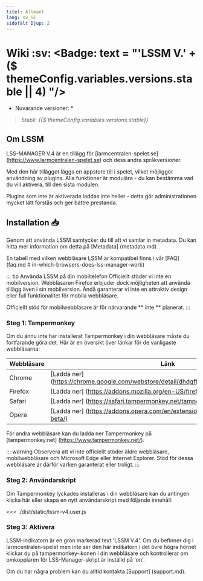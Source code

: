 ```yaml
---
titel: Allmänt
lang: sv_SE
sidofält Djup: 2
---
```


# Wiki :sv: <Badge: text = "'LSSM V.' + ($ themeConfig.variables.versions.stable || 4) "/>

* Nuvarande versioner: *
> Stabil: <i> {{$ themeConfig.variables.versions.stable}} </i>

## Om LSSM

LSS-MANAGER V.4 är en tillägg för [larmcentralen-spelet.se] (https://www.larmcentralen-spelet.se) och dess andra språkversioner.

Med den här tillägget läggs en appstore till i spelet, vilket möjliggör användning av plugins. Alla funktioner är modulära - du kan bestämma vad du vill aktivera, till den sista modulen.

Plugins som inte är aktiverade laddas inte heller - detta gör administrationen mycket lätt förstås och ger bättre prestanda.


## Installation 📥
Genom att använda LSSM samtycker du till att vi samlar in metadata. Du kan hitta mer information om detta på [Metadata] (metadata.md)

En tabell med vilken webbläsare LSSM är kompatibel finns i vår [FAQ] (faq.md # in-which-browsers-does-lss-manager-work)

::: tip Använda LSSM på din mobiltelefon
Officiellt stöder vi inte en mobilversion. Webbläsaren Firefox erbjuder dock möjligheten att använda tillägg även i sin mobilversion. Ändå garanterar vi inte en attraktiv design eller full funktionalitet för mobila webbläsare.

Officiellt stöd för mobilwebbläsare är för närvarande ** inte ** planerat.
:::

### Steg 1: Tampermonkey
Om du ännu inte har installerat Tampermonkey i din webbläsare måste du fortfarande göra det. Här är en översikt över länkar för de vanligaste webbläsarna:

Webbläsare | Länk
------- | ----
Chrome | [Ladda ner] (https://chrome.google.com/webstore/detail/dhdgffkkebhmkfjojejmpbldmpobfkfo)
Firefox | [Ladda ner] (https://addons.mozilla.org/en-US/firefox/addon/tampermonkey/)
Safari | [Ladda ner] (https://safari.tampermonkey.net/tampermonkey.safariextz)
Opera | [Ladda ner] (https://addons.opera.com/en/extensions/details/tampermonkey-beta/)

För andra webbläsare kan du ladda ner Tampermonkey på [tampermonkey.net] (https://www.tampermonkey.net/).

::: warning
Observera att vi inte officiellt stöder äldre webbläsare, mobilwebbläsare och Microsoft Edge eller Internet Explorer. Stöd för dessa webbläsare är därför varken garanterat eller troligt.
:::

### Steg 2: Användarskript
Om Tampermonkey lyckades installeras i din webbläsare kan du antingen klicka <a :href="$themeConfig.variables.server +'lssm-v4.user.js'" target="_blank"> här </a> eller skapa en nytt användarskript med följande innehåll:

<<< ./dist/static/lssm-v4.user.js

### Steg 3: Aktivera
LSSM-indikatorn är en grön markerad text 'LSSM V.4'.
Om du befinner dig i larmcentralen-spelet men inte ser den här indikatorn i det övre högra hörnet klickar du på tampermonkey-ikonen i din webbläsare och kontrollerar om omkopplaren för LSS-Manager-skript är inställd på 'on'.

Om du har några problem kan du alltid kontakta [Support] (support.md).